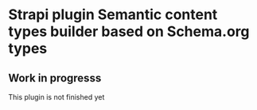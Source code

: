 # Strapi plugin Semantic content types builder based on Schema.org types

## Work in progresss
This plugin is not finished yet
